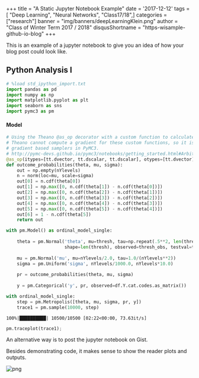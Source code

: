 +++
title = "A Static Jupyter Notebook Example"
date = '2017-12-12'
tags = [ "Deep Learning", "Neural Networks", "Class17/18",]
categories = ["research"]
banner = "img/banners/deepLearningKlein.png"
author = "Class of Winter Term 2017 / 2018"
disqusShortname = "https-wisample-github-io-blog"
+++

This is an example of a jupyter notebook to give you an idea of how your blog post could look like.

<!--more-->

## Python Analysis I

```python
# %load std_ipython_import.txt
import pandas as pd
import numpy as np
import matplotlib.pyplot as plt
import seaborn as sns
import pymc3 as pm

```


#### Model


```python
# Using the Theano @as_op decorator with a custom function to calculate the threshold probabilities.
# Theano cannot compute a gradient for these custom functions, so it is not possible to use
# gradient based samplers in PyMC3.
# http://pymc-devs.github.io/pymc3/notebooks/getting_started.html#Arbitrary-deterministics
@as_op(itypes=[tt.dvector, tt.dscalar, tt.dscalar], otypes=[tt.dvector])
def outcome_probabilities(theta, mu, sigma):
    out = np.empty(nYlevels)
    n = norm(loc=mu, scale=sigma)       
    out[0] = n.cdf(theta[0])        
    out[1] = np.max([0, n.cdf(theta[1]) - n.cdf(theta[0])])
    out[2] = np.max([0, n.cdf(theta[2]) - n.cdf(theta[1])])
    out[3] = np.max([0, n.cdf(theta[3]) - n.cdf(theta[2])])
    out[4] = np.max([0, n.cdf(theta[4]) - n.cdf(theta[3])])
    out[5] = np.max([0, n.cdf(theta[5]) - n.cdf(theta[4])])
    out[6] = 1 - n.cdf(theta[5])
    return out

with pm.Model() as ordinal_model_single:    
    
    theta = pm.Normal('theta', mu=thresh, tau=np.repeat(.5**2, len(thresh)),
                      shape=len(thresh), observed=thresh_obs, testval=thresh[1:-1])
    
    mu = pm.Normal('mu', mu=nYlevels/2.0, tau=1.0/(nYlevels**2))
    sigma = pm.Uniform('sigma', nYlevels/1000.0, nYlevels*10.0)
    
    pr = outcome_probabilities(theta, mu, sigma)
    
    y = pm.Categorical('y', pr, observed=df.Y.cat.codes.as_matrix())
```


```python
with ordinal_model_single:
    step = pm.Metropolis([theta, mu, sigma, pr, y])
    trace1 = pm.sample(10000, step)
```

    100%|██████████| 10500/10500 [02:22<00:00, 73.63it/s]
    


```python
pm.traceplot(trace1);
```

An alternative way is to post the jupyter notebook on Gist.

<script src="https://gist.github.com/HsueanL/fe837b828a814f70967e9dd485912d67.js"></script>


Besides demonstrating code, it makes sense to show the reader plots and outputs.

![png](/blog/img/chapter23/output_11_0.png)


